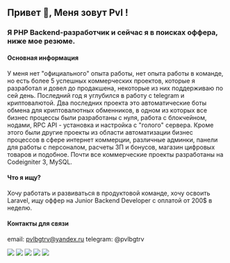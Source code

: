 ## Привет 👋, Меня зовут Pvl !
### Я PHP Backend-разработчик и сейчас я в поисках оффера, ниже мое резюме.
#### Основная информация
У меня нет "официального" опыта работы, нет опыта работы в команде, но есть более 5 успешных коммерческих проектов, которые я разработал и довел до продакшена, некоторые из них поддерживаю по сей день.
Последний год я углубился в работу с telegram и криптовалютой. Два последних проекта это автоматические боты обмена для криптовалютных обменников, в одном из которых все бизнес процессы были разработаны с нуля, работа с блокчейном, нодами, RPC API - установка и настройка с "голого" сервера. Кроме этого были другие проекты из области автоматизации бизнес процессов в сфере интернет коммерции, различные админки, панели для работы с персоналом, расчеты ЗП и бонусов, магазин цифровых товаров и подобное.
Почти все коммерческие проекты разработаны на Codeigniter 3, MySQL.

#### Что я ищу?
Хочу работать и развиваться в продуктовой команде, хочу освоить Laravel, ищу оффер на Junior Backend Developer с оплатой от 200$ в неделю.

#### Контакты для связи
email: pvlbgtrv@yandex.ru
telegram: @pvlbgtrv

![](http://github-profile-summary-cards.vercel.app/api/cards/profile-details?username=pvlbgtrv&theme=buefy)
![](http://github-profile-summary-cards.vercel.app/api/cards/repos-per-language?username=pvlbgtrv&theme=buefy)
![](http://github-profile-summary-cards.vercel.app/api/cards/most-commit-language?username=pvlbgtrv&theme=buefy)
![](http://github-profile-summary-cards.vercel.app/api/cards/stats?username=pvlbgtrv&theme=buefy)
![](http://github-profile-summary-cards.vercel.app/api/cards/productive-time?username=pvlbgtrv&theme=buefy&utcOffset=8)
<!--
**pvlbgtrv/pvlbgtrv** is a ✨ _special_ ✨ repository because its `README.md` (this file) appears on your GitHub profile.

Here are some ideas to get you started:

- 🔭 I’m currently working on ...
- 🌱 I’m currently learning ...
- 👯 I’m looking to collaborate on ...
- 🤔 I’m looking for help with ...
- 💬 Ask me about ...
- 📫 How to reach me: ...
- 😄 Pronouns: ...
- ⚡ Fun fact: ...
-->
